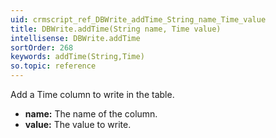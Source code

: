 ```yaml
---
uid: crmscript_ref_DBWrite_addTime_String_name_Time_value
title: DBWrite.addTime(String name, Time value)
intellisense: DBWrite.addTime
sortOrder: 268
keywords: addTime(String,Time)
so.topic: reference
---
```



Add a Time column to write in the table.



* **name:** The name of the column.
* **value:** The value to write.


